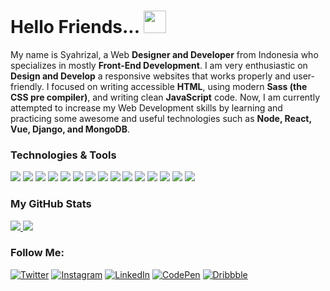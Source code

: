 # Hello Friends... <img src="https://i.ibb.co/BL367px/hello.gif" width="36px">

My name is Syahrizal, a Web **Designer and Developer** from Indonesia who specializes in mostly **Front-End Development**.
I am very enthusiastic on **Design and Develop** a responsive websites that works properly and user-friendly. I focused on writing accessible **HTML**, using modern **Sass (the CSS pre compiler)**, and writing clean **JavaScript** code. Now, I am currently attempted to increase my Web Development skills by learning and practicing some awesome and useful technologies such as **Node, React, Vue, Django, and MongoDB**.

### Technologies & Tools

![](https://img.shields.io/badge/OS-Windows_10-informational?style=flat&color=blue&logoColor=white&logo=windows)
![](https://img.shields.io/badge/Editor-VS_Code-informational?style=flat&color=blue&logoColor=white&logo=visual-studio-code)
![](https://img.shields.io/badge/Browser-Google_Chrome-informational?style=flat&color=blue&logoColor=white&logo=google-chrome)
![](https://img.shields.io/badge/Code-HTML5-informational?style=flat&color=blue&logoColor=white&logo=html5)
![](https://img.shields.io/badge/Code-CSS3-informational?style=flat&color=blue&logoColor=white&logo=css3)
![](https://img.shields.io/badge/Code-Sass-informational?style=flat&color=blue&logoColor=white&logo=sass)
![](https://img.shields.io/badge/Code-JavaScript-informational?style=flat&color=blue&logoColor=white&logo=javascript)
![](https://img.shields.io/badge/Code-Node-informational?style=flat&color=blue&logoColor=white&logo=node.js)
![](https://img.shields.io/badge/Code-React-informational?style=flat&color=blue&logoColor=white&logo=react)
![](https://img.shields.io/badge/Code-Vue-informational?style=flat&color=blue&logoColor=white&logo=vue.js)
![](https://img.shields.io/badge/Code-Django-informational?style=flat&color=blue&logoColor=white&logo=django)
![](https://img.shields.io/badge/Tools-MongoDB-informational?style=flat&color=blue&logoColor=white&logo=mongodb)
![](https://img.shields.io/badge/Tools-GitHub-informational?style=flat&color=blue&logoColor=white&logo=github)
![](https://img.shields.io/badge/Tools-Postman-informational?style=flat&color=blue&logoColor=white&logo=postman)
![](https://img.shields.io/badge/Tools-Netlify-informational?style=flat&color=blue&logoColor=white&logo=netlify)

### My GitHub Stats

<a href="https://github.com/syahrizaldev">
  <img src="https://github-readme-stats.vercel.app/api?username=syahrizaldev&hide=contribs&show_icons=true&theme=onedark" >
</a>
<a href="https://github.com/syahrizaldev">
  <img src="https://github-readme-stats.vercel.app/api/top-langs/?username=syahrizaldev&langs_count=7&layout=compact&theme=onedark">
</a>


### Follow Me:

[![Twitter](https://i.ibb.co/2hbT6ys/Twitter.png)][1] [![Instagram](https://i.ibb.co/vLLx1tL/Instagram.png)][2] [![LinkedIn](https://i.ibb.co/bB1XFdx/Linkedin.png)][3] [![CodePen](https://i.ibb.co/93CJXpz/Codepen.png)][4] [![Dribbble](https://i.ibb.co/ysFFL7N/Dribbble.png)][5]

[1]: https://www.twitter.com/syahrizaldev
[2]: https://www.instagram.com/syahrizaldev
[3]: https://www.linkedin.com/in/syahrizaldev
[4]: https://www.codepen.io/syahrizaldev
[5]: https://www.dribbble.com/syahrizaldev
